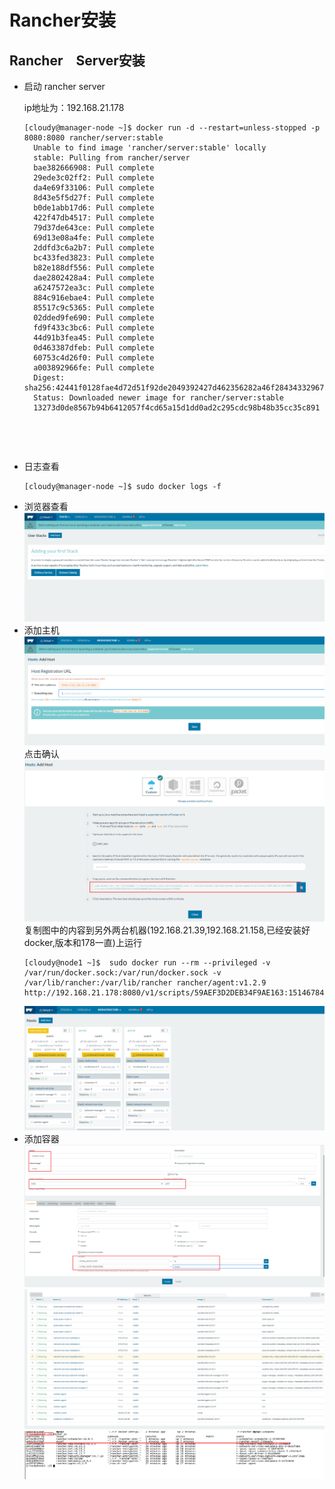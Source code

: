 # Rancher安装

## Rancher　Server安装
* 启动 rancher server

    ip地址为：192.168.21.178
    <pre><code>[cloudy@manager-node ~]$ docker run -d --restart=unless-stopped -p 8080:8080 rancher/server:stable
    Unable to find image 'rancher/server:stable' locally
    stable: Pulling from rancher/server
    bae382666908: Pull complete 
    29ede3c02ff2: Pull complete 
    da4e69f33106: Pull complete 
    8d43e5f5d27f: Pull complete 
    b0de1abb17d6: Pull complete 
    422f47db4517: Pull complete 
    79d37de643ce: Pull complete 
    69d13e08a4fe: Pull complete 
    2ddfd3c6a2b7: Pull complete 
    bc433fed3823: Pull complete 
    b82e188df556: Pull complete 
    dae2802428a4: Pull complete 
    a6247572ea3c: Pull complete 
    884c916ebae4: Pull complete 
    85517c9c5365: Pull complete 
    02dded9fe690: Pull complete 
    fd9f433c3bc6: Pull complete 
    44d91b3fea45: Pull complete 
    0d463387dfeb: Pull complete 
    60753c4d26f0: Pull complete 
    a003892966fe: Pull complete 
    Digest: sha256:42441f0128fae4d72d51f92de2049392427d462356282a46f28434332967c7e4
    Status: Downloaded newer image for rancher/server:stable
    13273d0de8567b94b6412057f4cd65a15d1dd0ad2c295cdc98b48b35cc35c891
</code></pre>
* 日志查看
    <pre><code>[cloudy@manager-node ~]$ sudo docker logs -f <CONTAINER_ID></code></pre>
* 浏览器查看
 ![](images/home.png)
* 添加主机
     ![](images/add_server_host.png)
     点击确认
     ![](images/rancher_node_action.png)
     复制图中的内容到另外两台机器(192.168.21.39,192.168.21.158,已经安装好docker,版本和178一直)上运行
     <pre><code>[cloudy@node1 ~]$  sudo docker run --rm --privileged -v /var/run/docker.sock:/var/run/docker.sock -v /var/lib/rancher:/var/lib/rancher rancher/agent:v1.2.9 http://192.168.21.178:8080/v1/scripts/59AEF3D2DEB34F9AE163:1514678400000:QMx7R7k6EvDuygIqoCts7FRObI</code></pre>
     ![](images/add_host_result.png)
* 添加容器
![](images/add_container_mysql.png)
![](images/add_container_mysql_result.png)
![](images/add_container_mysql_node1_result.png)